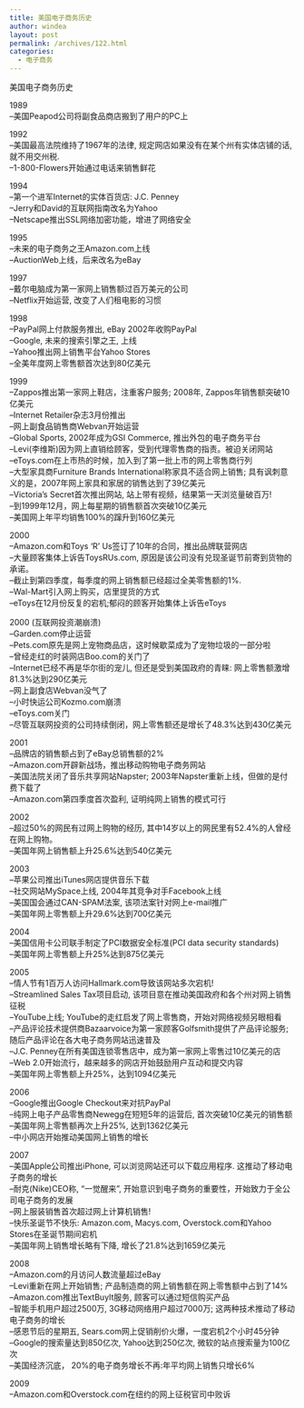 ```yaml
---
title: 美国电子商务历史
author: windea
layout: post
permalink: /archives/122.html
categories:
  - 电子商务
---
```

美国电子商务历史

1989  
&#8211;美国Peapod公司将副食品商店搬到了用户的PC上

1992  
&#8211;美国最高法院维持了1967年的法律, 规定网店如果没有在某个州有实体店铺的话, 就不用交州税.  
&#8211;1-800-Flowers开始通过电话来销售鲜花

1994  
&#8211;第一个进军Internet的实体百货店: J.C. Penney  
&#8211;Jerry和David的互联网指南改名为Yahoo  
&#8211;Netscape推出SSL网络加密功能，增进了网络安全

1995  
&#8211;未来的电子商务之王Amazon.com上线  
&#8211;AuctionWeb上线，后来改名为eBay

1997  
&#8211;戴尔电脑成为第一家网上销售额过百万美元的公司  
&#8211;Netflix开始运营, 改变了人们租电影的习惯

1998  
&#8211;PayPal网上付款服务推出, eBay 2002年收购PayPal  
&#8211;Google, 未来的搜索引擎之王, 上线  
&#8211;Yahoo推出网上销售平台Yahoo Stores  
&#8211;全美年度网上零售额首次达到80亿美元

1999  
&#8211;Zappos推出第一家网上鞋店，注重客户服务; 2008年, Zappos年销售额突破10亿美元  
&#8211;Internet Retailer杂志3月份推出  
&#8211;网上副食品销售商Webvan开始运营  
&#8211;Global Sports, 2002年成为GSI Commerce, 推出外包的电子商务平台  
&#8211;Levi(李维斯)因为网上直销给顾客，受到代理零售商的指责。被迫关闭网站  
&#8211;eToys.com在上市热的时候，加入到了第一批上市的网上零售商行列  
&#8211;大型家具商Furniture Brands International称家具不适合网上销售; 具有讽刺意义的是，2007年网上家具和家居的销售达到了39亿美元  
&#8211;Victoria’s Secret首次推出网站, 站上带有视频，结果第一天浏览量破百万!  
&#8211;到1999年12月，网上每星期的销售额首次突破10亿美元  
&#8211;美国网上年平均销售100%的蹿升到160亿美元

2000  
&#8211;Amazon.com和Toys &#8216;R&#8217; Us签订了10年的合同，推出品牌联营网店  
&#8211;大量顾客集体上诉告ToysRUs.com, 原因是该公司没有兑现圣诞节前寄到货物的承诺。  
&#8211;截止到第四季度，每季度的网上销售额已经超过全美零售额的1%.  
&#8211;Wal-Mart引入网上购买，店里提货的方式  
&#8211;eToys在12月份反复的宕机;郁闷的顾客开始集体上诉告eToys

2000 (互联网投资潮崩溃)  
&#8211;Garden.com停止运营  
&#8211;Pets.com原先是网上宠物商品店，这时候歇菜成为了宠物垃圾的一部分啦  
&#8211;曾经走红的时装网店Boo.com的关门了  
&#8211;Internet已经不再是华尔街的宠儿, 但还是受到美国政府的青睐: 网上零售额激增81.3%达到290亿美元  
&#8211;网上副食店Webvan没气了  
&#8211;小时快运公司Kozmo.com崩溃  
&#8211;eToys.com关门  
&#8211;尽管互联网投资的公司持续倒闭，网上零售额还是增长了48.3%达到430亿美元

2001  
&#8211;品牌店的销售额占到了eBay总销售额的2%  
&#8211;Amazon.com开辟新战场，推出移动购物电子商务网站  
&#8211;美国法院关闭了音乐共享网站Napster; 2003年Napster重新上线，但做的是付费下载了  
&#8211;Amazon.com第四季度首次盈利, 证明纯网上销售的模式可行

2002  
&#8211;超过50%的网民有过网上购物的经历, 其中14岁以上的网民里有52.4%的人曾经在网上购物。  
&#8211;美国年网上销售额上升25.6%达到540亿美元

2003  
&#8211;苹果公司推出iTunes网店提供音乐下载  
&#8211;社交网站MySpace上线, 2004年其竞争对手Facebook上线  
&#8211;美国国会通过CAN-SPAM法案, 该项法案针对网上e-mail推广  
&#8211;美国年网上零售额上升29.6%达到700亿美元

2004  
&#8211;美国信用卡公司联手制定了PCI数据安全标准(PCI data security standards)  
&#8211;美国年网上零售额上升25%达到875亿美元

2005  
&#8211;情人节有1百万人访问Hallmark.com导致该网站多次宕机!  
&#8211;Streamlined Sales Tax项目启动, 该项目意在推动美国政府和各个州对网上销售征税  
&#8211;YouTube上线; YouTube的走红启发了网上零售商，开始对网络视频另眼相看  
&#8211;产品评论技术提供商Bazaarvoice为第一家顾客Golfsmith提供了产品评论服务; 随后产品评论在各大电子商务网站迅速普及  
&#8211;J.C. Penney在所有美国连锁零售店中，成为第一家网上零售过10亿美元的店  
&#8211;Web 2.0开始流行，越来越多的网店开始鼓励用户互动和提交内容  
&#8211;美国年网上零售额上升25%，达到1094亿美元

2006  
&#8211;Google推出Google Checkout来对抗PayPal  
&#8211;纯网上电子产品零售商Newegg在短短5年的运营后, 首次突破10亿美元的销售额  
&#8211;美国年网上零售额再次上升25%, 达到1362亿美元  
&#8211;中小网店开始推动美国网上销售的增长

2007  
&#8211;美国Apple公司推出iPhone, 可以浏览网站还可以下载应用程序. 这推动了移动电子商务的增长  
&#8211;耐克(Nike)CEO称, &#8220;一觉醒来&#8221;, 开始意识到电子商务的重要性，开始致力于全公司电子商务的发展  
&#8211;网上服装销售首次超过网上计算机销售!  
&#8211;快乐圣诞节不快乐: Amazon.com, Macys.com, Overstock.com和Yahoo Stores在圣诞节期间宕机  
&#8211;美国年网上销售增长略有下降, 增长了21.8%达到1659亿美元

2008  
&#8211;Amazon.com的月访问人数流量超过eBay  
&#8211;Levi重新在网上开始销售; 产品制造商的网上销售额在网上零售额中占到了14%  
&#8211;Amazon.com推出TextBuyIt服务, 顾客可以通过短信购买产品  
&#8211;智能手机用户超过2500万, 3G移动网络用户超过7000万; 这两种技术推动了移动电子商务的增长  
&#8211;感恩节后的星期五, Sears.com网上促销削价火爆，一度宕机2个小时45分钟  
&#8211;Google的搜索量达到850亿次, Yahoo达到250亿次, 微软的站点搜索量为100亿次  
&#8211;美国经济沉底， 20%的电子商务增长不再:年平均网上销售只增长6%

2009  
&#8211;Amazon.com和Overstock.com在纽约的网上征税官司中败诉